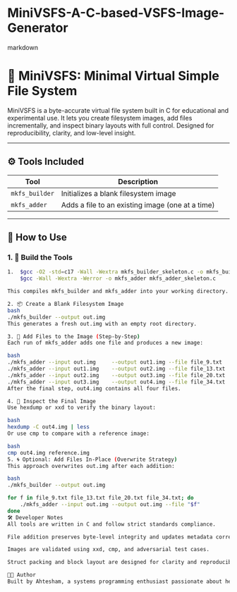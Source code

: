 # MiniVSFS-A-C-based-VSFS-Image-Generator


markdown
# 🧠 MiniVSFS: Minimal Virtual Simple File System

MiniVSFS is a byte-accurate virtual file system built in C for educational and experimental use. It lets you create filesystem images, add files incrementally, and inspect binary layouts with full control. Designed for reproducibility, clarity, and low-level insight.

---

## ⚙️ Tools Included

| Tool         | Description                                      |
|--------------|--------------------------------------------------|
| `mkfs_builder` | Initializes a blank filesystem image             |
| `mkfs_adder`   | Adds a file to an existing image (one at a time) |

---

## 🚀 How to Use

### 1. 🔧 Build the Tools

```bash
1.  $gcc -O2 -std=c17 -Wall -Wextra mkfs_builder_skeleton.c -o mkfs_builder
    $gcc -Wall -Wextra -Werror -o mkfs_adder mkfs_adder_skeleton.c   

This compiles mkfs_builder and mkfs_adder into your working directory.

2. 📦 Create a Blank Filesystem Image
bash
./mkfs_builder --output out.img
This generates a fresh out.img with an empty root directory.

3. 📁 Add Files to the Image (Step-by-Step)
Each run of mkfs_adder adds one file and produces a new image:

bash
./mkfs_adder --input out.img     --output out1.img --file file_9.txt
./mkfs_adder --input out1.img    --output out2.img --file file_13.txt
./mkfs_adder --input out2.img    --output out3.img --file file_20.txt
./mkfs_adder --input out3.img    --output out4.img --file file_34.txt
After the final step, out4.img contains all four files.

4. 🧪 Inspect the Final Image
Use hexdump or xxd to verify the binary layout:

bash
hexdump -C out4.img | less
Or use cmp to compare with a reference image:

bash
cmp out4.img reference.img
5. 🌀 Optional: Add Files In-Place (Overwrite Strategy)
This approach overwrites out.img after each addition:

bash
./mkfs_builder --output out.img

for f in file_9.txt file_13.txt file_20.txt file_34.txt; do
    ./mkfs_adder --input out.img --output out.img --file "$f"
done
🛠️ Developer Notes
All tools are written in C and follow strict standards compliance.

File addition preserves byte-level integrity and updates metadata correctly.

Images are validated using xxd, cmp, and adversarial test cases.

Struct packing and block layout are designed for clarity and reproducibility.

👨‍💻 Author
Built by Ahtesham, a systems programming enthusiast passionate about healthcare informatics, reproducible research, and robust tooling. This project reflects a commitment to clarity, correctness, and practical impact.

